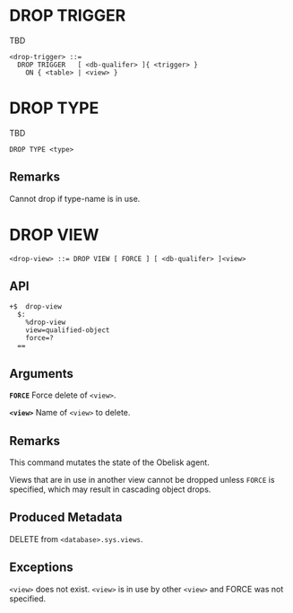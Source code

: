 
# DROP TRIGGER

TBD

```
<drop-trigger> ::= 
  DROP TRIGGER   [ <db-qualifer> ]{ <trigger> }
    ON { <table> | <view> }
```


# DROP TYPE

TBD

`DROP TYPE <type>`


## Remarks
Cannot drop if type-name is in use.


# DROP VIEW

```
<drop-view> ::= DROP VIEW [ FORCE ] [ <db-qualifer> ]<view>
```


## API
```
+$  drop-view
  $:
    %drop-view
    view=qualified-object
    force=?
  ==
```

## Arguments

**`FORCE`**
Force delete of `<view>`.

**`<view>`**
Name of `<view>` to delete.

## Remarks
This command mutates the state of the Obelisk agent.

Views that are in use in another view cannot be dropped unless `FORCE` is specified, which may result in cascading object drops.

## Produced Metadata
DELETE from `<database>.sys.views`.

## Exceptions
`<view>` does not exist.
`<view>` is in use by other `<view>` and FORCE was not specified.
